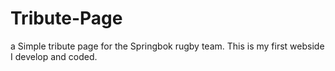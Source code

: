 # Tribute-Page
a Simple tribute page for the Springbok rugby team. This is my first webside I develop and coded.
